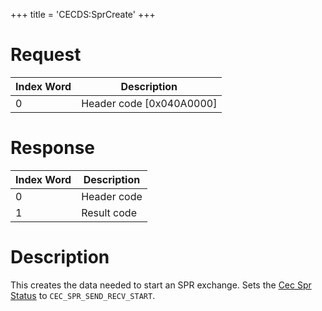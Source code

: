 +++
title = 'CECDS:SprCreate'
+++

# Request

| Index Word | Description                |
|------------|----------------------------|
| 0          | Header code \[0x040A0000\] |

# Response

| Index Word | Description |
|------------|-------------|
| 0          | Header code |
| 1          | Result code |

# Description

This creates the data needed to start an SPR exchange. Sets the [Cec Spr Status](CECD_Services#cecsprstatus "wikilink") to `CEC_SPR_SEND_RECV_START`.
